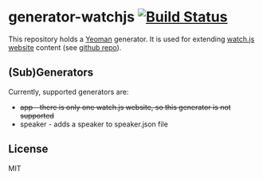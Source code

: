 # generator-watchjs [![Build Status](https://secure.travis-ci.org/tkoomzaaskz/generator-watchjs.png?branch=master)](https://travis-ci.org/tkoomzaaskz/generator-watchjs)

This repository holds a [Yeoman](http://yeoman.io) generator. It is used for
extending [watch.js website](http://watchjs.org) content (see [github repo](https://github.com/tkoomzaaskz/watchjs.org)).

## (Sub)Generators

Currently, supported generators are:

 * ~~app - there is only one watch.js website, so this generator is not supported~~
 * speaker - adds a speaker to speaker.json file

## License

MIT
